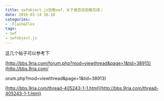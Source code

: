 ```yaml
---
title: swfobject.js加载swf，关于是否加加载完成；
date: 2016-03-14 16:10
categories:
-  Flash&Flex
tags:
- swf
- swfobject.js
---
```

<div id="sina_keyword_ad_area2" class="articalContent   newfont_family">这几个帖子可以参考下


[http://bbs.9ria.com/forum.php?mod=viewthread&page=1&tid=38913](http://bbs.9ria.com/
<!--more-->
orum.php?mod=viewthread&page=1&tid=38913)

[http://bbs.9ria.com/thread-405243-1-1.html](http://bbs.9ria.com/thread-405243-1-1.html)

</div>